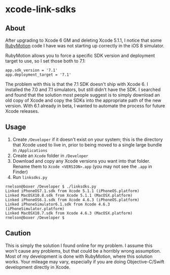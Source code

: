 xcode-link-sdks
===============

About
-----

After upgrading to Xcode 6 GM and deleting Xcode 5.1.1, I notice that some 
[RubyMotion](http://rubymotion.com) code I have was not starting up correctly 
in the iOS 8 simulator.

RubyMotion allows you to force a specific SDK version and deployment target 
to use, so I set those both to 7.1:

```
app.sdk_version = '7.1'
app.deployment_target = '7.1'
```

The problem with this is that the 7.1 SDK doesn't ship with Xcode 6. I installed 
the 7.0 and 7.1 simulators, but still didn't have the SDK. I searched and found 
that the solution most people suggest is to simply download an old copy of Xcode 
and copy the SDKs into the appropriate path of the new version. With 6.1 already 
in beta, I wanted to automate the process for future Xcode releases.

Usage
-----
1. Create `/Developer` if it doesn't exist on your system; this is the directory 
   that Xcode used to live in, prior to being moved to a single large bundle in
   `/Applications`
2. Create an `Xcode` folder in `/Developer`
3. Download and copy any Xcode versions you want into that folder. Rename them to 
   `Xcode <VERSION>.app` (you may not see the `.app` in Finder)
4. Run `linksdks.py`

```
rnelson@boxer /Developer $ ./linksdks.py
Linked iPhoneOS7.1.sdk from Xcode 5.1.1 (iPhoneOS.platform)
Linked MacOSX10.8.sdk from Xcode 5.1.1 (MacOSX.platform)
Linked iPhoneOS6.1.sdk from Xcode 4.6.3 (iPhoneOS.platform)
Linked iPhoneSimulator6.1.sdk from Xcode 4.6.3 (iPhoneSimulator.platform)
Linked MacOSX10.7.sdk from Xcode 4.6.3 (MacOSX.platform)
rnelson@boxer /Developer $
```

Caution
-------
This is simply the solution I found online for my problem. I assume this won't 
cause any problems, but that could be a horribly wrong assumption. Most of my 
development is done with RubyMotion, where this solution works. Your mileage 
may vary, especially if you are doing Objective-C/Swift development directly in 
Xcode.
